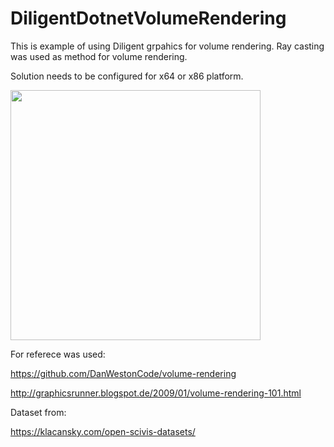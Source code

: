 # DiligentDotnetVolumeRendering

This is example of using Diligent grpahics for volume rendering. Ray casting was used as method for volume rendering.

Solution needs to be configured for x64 or x86 platform.

<img src="https://github.com/zarnayp/DiligentDotnetVolumeRendering/assets/39445270/88bc1dee-b251-415b-99b4-e85be854e575" width="400">

For referece was used:

https://github.com/DanWestonCode/volume-rendering

http://graphicsrunner.blogspot.de/2009/01/volume-rendering-101.html



Dataset from:

https://klacansky.com/open-scivis-datasets/
